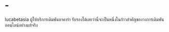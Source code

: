 # -
lucabetasia ผู้ให้บริการเดิมพันบาคาร่า รับรองได้เลยว่านี่จะเป็นหนึ่งในก้าวสำคัญของวงการเดิมพันออนไลน์อย่างแท้จริง

